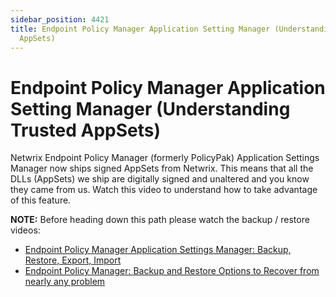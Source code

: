```yaml
---
sidebar_position: 4421
title: Endpoint Policy Manager Application Setting Manager (Understanding Trusted
  AppSets)
---
```


# Endpoint Policy Manager Application Setting Manager (Understanding Trusted AppSets)

Netwrix Endpoint Policy Manager (formerly PolicyPak) Application Settings Manager now ships signed AppSets from Netwrix. This means that all the DLLs (AppSets) we ship are digitally signed and unaltered and you know they came from us. Watch this video to understand how to take advantage of this feature.

**NOTE:** 
Before heading down this path please watch the backup / restore videos:

* [Endpoint Policy Manager Application Settings Manager: Backup, Restore, Export, Import](../Troubleshooting/Backup "Endpoint Policy Manager Application Settings Manager: Backup, Restore, Export, Import")
* [Endpoint Policy Manager: Backup and Restore Options to Recover from nearly any problem](../Troubleshooting/BackupOptions "Endpoint Policy Manager: Backup and Restore Options to Recover from nearly any problem")